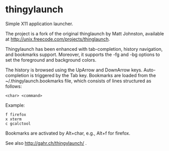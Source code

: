 thingylaunch
============

Simple X11 application launcher.

The project is a fork of the original thinglaunch by Matt Johnston, available
at http://unix.freecode.com/projects/thinglaunch.

Thingylaunch has been enhanced with tab-completion, history navigation, and
bookmarks support. Moreover, it supports the -fg and -bg options to set the
foreground and background colors.

The history is browsed using the UpArrow and DownArrow keys. Auto-completion is
triggered by the Tab key. Bookmarks are loaded from the
~/.thingylaunch.bookmarks file, which consists of lines structured as follows:

    <char> <command>

Example:

    f firefox
    x xterm
    c gcalctool

Bookmarks are activated by Alt+char, e.g., Alt+f for firefox.

See also http://gahr.ch/thingylaunch/ .
